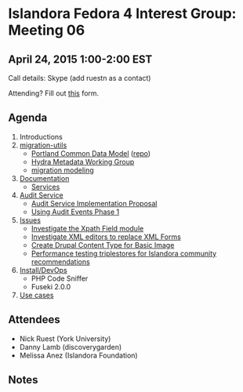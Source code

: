 # Islandora Fedora 4 Interest Group: Meeting 06

## April 24, 2015 1:00-2:00 EST

Call details: Skype (add ruestn as a contact)

Attending? Fill out [this](https://docs.google.com/forms/d/1gb07-US0hymvDAcTpIytAIiWruWXFu6j-64OT9Gozp4/viewform) form.

## Agenda

1. Introductions
2. [migration-utils](https://github.com/fcrepo4-labs/migration-utils)
    * [Portland Common Data Model](https://wiki.duraspace.org/display/FF/Portland+Common+Data+Model) ([repo](https://github.com/duraspace/pcdm))
    * [Hydra Metadata Working Group](https://wiki.duraspace.org/display/hydra/Hydra+Metadata+Working+Group)
    * [migration modeling](https://github.com/Islandora-Labs/islandora/blob/7.x-2.x/docs/technical-documentation/migration.md)
3. [Documentation](http://islandora-labs.github.io/islandora/)
    * [Services](https://github.com/Islandora-Labs/islandora/blob/7.x-2.x/docs/technical-documentation/services.md)
4. [Audit Service](https://wiki.duraspace.org/display/FF/2015-02-20+-+Audit+Service+Planning+Meeting)
    * [Audit Service Implementation Proposal](https://wiki.duraspace.org/display/FF/Audit+Service+Implementation+Proposal)
    * [Using Audit Events Phase 1](https://wiki.duraspace.org/display/FF/Using+Audit+Events+Phase+1)
5. [Issues](https://github.com/islandora-labs/islandora/issues)
    * [Investigate the Xpath Field module](https://github.com/Islandora-Labs/islandora/issues/27)
    * [Investigate XML editors to replace XML Forms](https://github.com/Islandora-Labs/islandora/issues/28)
    * [Create Drupal Content Type for Basic Image](https://github.com/Islandora-Labs/islandora/issues/26)
    * [Performance testing triplestores for Islandora community recommendations](https://github.com/Islandora-Labs/islandora/issues/30)
6. [Install/DevOps](https://github.com/Islandora-Labs/islandora/tree/7.x-2.x/install)
    * PHP Code Sniffer
    * Fuseki 2.0.0
7. [Use cases](https://github.com/Islandora/Islandora-Fedora4-Interest-Group/labels/use%20case)
  
## Attendees

* Nick Ruest (York University)
* Danny Lamb (discoverygarden)
* Melissa Anez (Islandora Foundation)

## Notes
